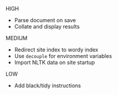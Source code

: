 HIGH

* Parse document on save
* Collate and display results

MEDIUM

* Redirect site index to wordy index
* Use `decouple` for environment variables
* Import NLTK data on site startup

LOW

* Add black/tidy instructions
